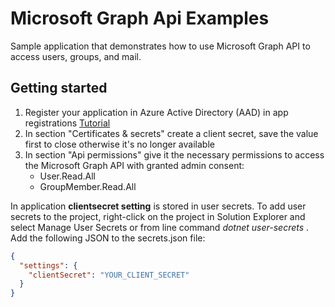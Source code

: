 # Microsoft Graph Api Examples
Sample application that demonstrates how to use Microsoft Graph API to access users, groups, and mail.

## Getting started
1. Register your application in Azure Active Directory (AAD) in app registrations [Tutorial](https://learn.microsoft.com/en-us/entra/identity-platform/quickstart-register-app?tabs=certificate)
2. In section "Certificates & secrets" create a client secret, save the value first to close otherwise it's no longer available 		
3. In section "Api permissions" give it the necessary permissions to access the Microsoft Graph API with granted admin consent:
   - User.Read.All
   - GroupMember.Read.All

In application __clientsecret setting__ is stored in user secrets. 
To add user secrets to the project, right-click on the project in Solution Explorer and select Manage User Secrets or from line command _dotnet user-secrets_ . Add the following JSON to the secrets.json file:

```json
{
  "settings": {
	"clientSecret": "YOUR_CLIENT_SECRET"
  }
}
```
